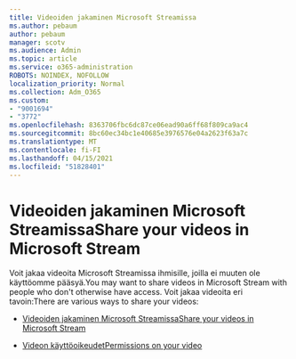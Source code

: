 ```yaml
---
title: Videoiden jakaminen Microsoft Streamissa
ms.author: pebaum
author: pebaum
manager: scotv
ms.audience: Admin
ms.topic: article
ms.service: o365-administration
ROBOTS: NOINDEX, NOFOLLOW
localization_priority: Normal
ms.collection: Adm_O365
ms.custom:
- "9001694"
- "3772"
ms.openlocfilehash: 8363706fbc6dc87ce06ead90a6ff68f809ca9ac4
ms.sourcegitcommit: 8bc60ec34bc1e40685e3976576e04a2623f63a7c
ms.translationtype: MT
ms.contentlocale: fi-FI
ms.lasthandoff: 04/15/2021
ms.locfileid: "51828401"
---
```

# <a name="share-your-videos-in-microsoft-stream"></a><span data-ttu-id="8d01c-102">Videoiden jakaminen Microsoft Streamissa</span><span class="sxs-lookup"><span data-stu-id="8d01c-102">Share your videos in Microsoft Stream</span></span>

<span data-ttu-id="8d01c-103">Voit jakaa videoita Microsoft Streamissa ihmisille, joilla ei muuten ole käyttöomme pääsyä.</span><span class="sxs-lookup"><span data-stu-id="8d01c-103">You may want to share videos in Microsoft Stream with people who don't otherwise have access.</span></span> <span data-ttu-id="8d01c-104">Voit jakaa videoita eri tavoin:</span><span class="sxs-lookup"><span data-stu-id="8d01c-104">There are various ways to share your videos:</span></span>

- [<span data-ttu-id="8d01c-105">Videoiden jakaminen Microsoft Streamissa</span><span class="sxs-lookup"><span data-stu-id="8d01c-105">Share your videos in Microsoft Stream</span></span>](https://docs.microsoft.com/stream/portal-share-video)

- [<span data-ttu-id="8d01c-106">Videon käyttöoikeudet</span><span class="sxs-lookup"><span data-stu-id="8d01c-106">Permissions on your video</span></span>](https://docs.microsoft.com/stream/portal-share-video#permissions-on-your-video)
